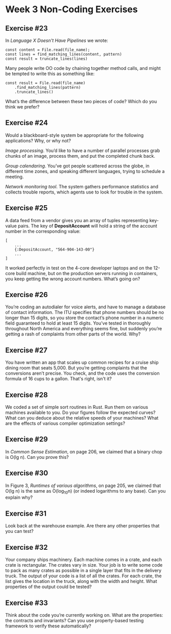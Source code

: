 # Week 3 Non-Coding Exercises

## Exercise #23

In _Language X Doesn't Have Pipelines_ we wrote:

```
const content = File.read(file_name);
const lines = find_matching_lines(content, pattern)
const result = truncate_lines(lines)
```

Many people write OO code by chaining together method calls, and might be tempted to write this as something like:

```
const result = File.read(file_name)
    .find_matching_lines(pattern)
    .truncate_lines()
```

What’s the difference between these two pieces of code? Which do you think we prefer?

## Exercise #24

Would a blackboard-style system be appropriate for the following applications? Why, or why not?

_Image processing_. You’d like to have a number of parallel processes grab chunks of an image, process them, and put the 
completed chunk back.

_Group calendaring_. You’ve got people scattered across the globe, in different time zones, and speaking different 
languages, trying to schedule a meeting.

_Network monitoring tool_. The system gathers performance statistics and collects trouble reports, which agents use to 
look for trouble in the system.

## Exercise #25

A data feed from a vendor gives you an array of tuples representing key-value pairs. The key of **DepositAccount** will hold 
a string of the account number in the corresponding value:

```
[
    ...
    {:DepositAccount, "564-904-143-00"}
    ...
]
```

It worked perfectly in test on the 4-core developer laptops and on the 12-core build machine, but on the production 
servers running in containers, you keep getting the wrong account numbers. What’s going on?

## Exercise #26


You’re coding an autodialer for voice alerts, and have to manage a database of contact information. The ITU specifies 
that phone numbers should be no longer than 15 digits, so you store the contact’s phone number in a numeric field 
guaranteed to hold at least 15 digits. You’ve tested in thoroughly throughout North America and everything seems fine, 
but suddenly you’re getting a rash of complaints from other parts of the world. Why?

## Exercise #27

You have written an app that scales up common recipes for a cruise ship dining room that seats 5,000. But you’re getting 
complaints that the conversions aren’t precise. You check, and the code uses the conversion formula of 16 cups to a gallon.
That's right, isn't it?

## Exercise #28

We coded a set of simple sort routines in Rust. Run them on various machines available to you. Do your figures 
follow the expected curves? What can you deduce about the relative speeds of your machines? What are the effects of 
various compiler optimization settings?

## Exercise #29

In _Common Sense Estimation_, on page 206, we claimed that a binary chop is O(lg n). Can you prove this?

## Exercise #30

In Figure 3, _Runtimes of various algorithms_, on page 205, we claimed that O(lg n) is the same as O(log<sub>10</sub>n) 
(or indeed logarithms to any base). Can you explain why?

## Exercise #31

Look back at the warehouse example. Are there any other properties that you can test?

## Exercise #32

Your company ships machinery. Each machine comes in a crate, and each crate is rectangular. The crates vary in size. 
Your job is to write some code to pack as many crates as possible in a single layer that fits in the delivery truck. 
The output of your code is a list of all the crates. For each crate, the list gives the location in the truck, along 
with the width and height. What properties of the output could be tested?

## Exercise #33

Think about the code you’re currently working on. What are the properties: the contracts and invariants? Can you use 
property-based testing framework to verify these automatically?